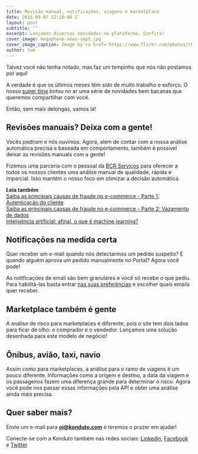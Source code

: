 ```yaml
---
title: Revisão manual, notificações, viagens e marketplace
date: 2015-09-07 12:10:00 Z
layout: post
subtitle: ''
excerpt: Lançamos diversas novidades na plataforma. Confira!
cover_image: megaphone-news-sept.jpg
cover_image_caption: Image by <a href='https://www.flickr.com/photos/rhodesj/'>rhodesj</a>
author: tom
---
```


Talvez você não tenha notado, mas faz um tempinho que nós não postamos por aqui!

A verdade é que os últimos meses têm sido de muito trabalho e esforço. O nosso [super time](https://www.konduto.com/pt/about?utm_source=konduto&utm_medium=blog&utm_campaign=conteudo/) botou no ar uma série de novidades bem bacanas que queremos compartilhar com você.

Então, sem mais delongas, vamos lá!

## Revisōes manuais? Deixa com a gente!

Vocês pediram e nós ouvimos. Agora, além de contar com a nossa análise automática precisa e baseada em comportamento, também é possível deixar as revisōes manuais com a gente!

Fizemos uma parceria com o pessoal da [BCR Serviços](http://www.bcrservicos.com/) para oferecer a todos os nossos clientes uma análise manual de qualidade, rápida e imparcial. Isso mantém o nosso foco em otimizar a decisão automática.

**Leia também**  
[Saiba as principais causas de fraude no e-commerce - Parte 1: Autenticação do cliente](https://blog.konduto.com/pt/2015/02/as-causas-da-fraude-parte-1?utm_source=konduto&utm_medium=blog&utm_campaign=conteudo)  
[Saiba as principais causas de fraude no e-commerce - Parte 2: Vazamento de dados](https://blog.konduto.com/pt/2015/03/as-causas-da-fraude-parte-2?utm_source=konduto&utm_medium=blog&utm_campaign=conteudo)  
[Inteligência artificial: afinal, o que é machine learning?](https://blog.konduto.com/pt/2015/01/afinal-o-que-e-machine-learning?utm_source=konduto&utm_medium=blog&utm_campaign=conteudo)    

## Notificaçōes na medida certa

Quer receber um e-mail quando nós detectarmos um pedido suspeito? E quando alguém aprova um pedido manualmente no Portal? Agora você pode!

As notificaçōes de email são bem granulares e você só recebe o que pediu. Para habilitá-las basta entrar [nas suas preferências](https://my.konduto.com/users/preferences) e escolher quais emails quer receber.

## Marketplace também é gente

A análise de risco para marketplaces é diferente, pois o site tem dois lados para ficar de olho: o comprador e o vendedor. Lançamos uma solução desenhada para este modelo de negócio!

## Ônibus, avião, taxi, navio

Assim como para marketplaces, a análise para o ramo de viagens é um pouco diferente. Informações como a origem e destino, a data da viagem e os passageiros fazem uma diferença grande para determinar o risco. Agora você pode nos passar essas informações pela API e obter uma análise ainda mais precisa.

## Quer saber mais? 

Envie um e-mail para **oi@konduto.com** e teremos o prazer em ajudar!		

Conecte-se com a Konduto também nas redes sociais: [Linkedin](https://www.linkedin.com/company/konduto), [Facebook](https://www.facebook.com/konduto) e [Twitter](https://twitter.com/Konduto_)
